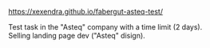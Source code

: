 https://xexendra.github.io/fabergut-asteq-test/

Test task in the "Asteq" company with a time limit (2 days).<br>
Selling landing page dev ("Asteq" disign).
